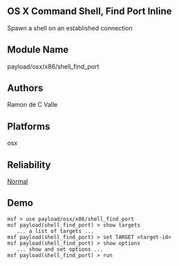 ## OS X Command Shell, Find Port Inline

Spawn a shell on an established connection


## Module Name
payload/osx/x86/shell_find_port

## Authors
Ramon de C Valle





## Platforms
osx

## Reliability
[Normal](https://github.com/rapid7/metasploit-framework/wiki/Exploit-Ranking)

## Demo

```
msf > use payload/osx/x86/shell_find_port
msf payload(shell_find_port) > show targets
   ... a list of targets ...
msf payload(shell_find_port) > set TARGET <target-id>
msf payload(shell_find_port) > show options
   ... show and set options ...
msf payload(shell_find_port) > run
```
    
    